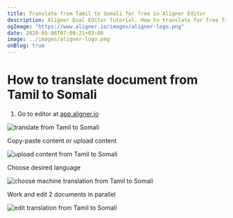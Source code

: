 ```yaml
---
title: Translate from Tamil to Somali for free in Aligner Editor
description: Aligner Dual Editor Tutorial. How to translate for free from Tamil to Somali. Aligner is multilingual document management platform. 
ogImage: "https://www.aligner.io/images/aligner-logo.png"
date: 2020-05-06T07:09:21+03:00
image: ../images/aligner-logo.png
onBlog: true
---
```


# How to translate document from Tamil to Somali

1. Go to editor at [app.aligner.io](https://app.aligner.io "Aligner App web page")

![translate from Tamil to Somali](../aligner-blank-editor.png "translate from Tamil to Somali")

Copy-paste content or upload content

![upload content from Tamil to Somali](../aligner-uploaded-document.png "upload content from Tamil to Somali")

Choose desired language

![choose machine translation from Tamil to Somali](../aligner-language-dropdown.png "choose machine translation from Tamil to Somali")

Work and edit 2 documents in parallel

![edit translation from Tamil to Somali](../aligner-double-sitded-editor.png "edit translation from Tamil to Somali")

